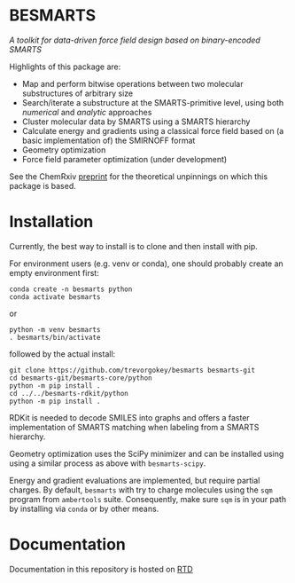 
# BESMARTS

*A toolkit for data-driven force field design based on binary-encoded SMARTS*

Highlights of this package are:

* Map and perform bitwise operations between two molecular substructures of
  arbitrary size
* Search/iterate a substructure at the SMARTS-primitive level, using both
  _numerical_ and _analytic_ approaches
* Cluster molecular data by SMARTS using a SMARTS hierarchy
* Calculate energy and gradients using a classical force field based on (a
  basic implementation of) the SMIRNOFF format
* Geometry optimization
* Force field parameter optimization (under development)

See the ChemRxiv [preprint](https://doi.org/10.26434/chemrxiv-2023-v969f-v3)
for the theoretical unpinnings on which this package is based.

# Installation

Currently, the best way to install is to clone and then install with pip.

For environment users (e.g. venv or conda), one should probably create an empty
environment first:
```
conda create -n besmarts python
conda activate besmarts
```
or
```
python -m venv besmarts
. besmarts/bin/activate

```

followed by the actual install:

```
git clone https://github.com/trevorgokey/besmarts besmarts-git
cd besmarts-git/besmarts-core/python
python -m pip install .
cd ../../besmarts-rdkit/python
python -m pip install .
```

RDKit is needed to decode SMILES into graphs and offers a faster implementation
of SMARTS matching when labeling from a SMARTS hierarchy.

Geometry optimization uses the SciPy minimizer and can be installed using
using a similar process as above with `besmarts-scipy`.

Energy and gradient evaluations are implemented, but require partial charges. By
default, `besmarts` with try to charge molecules using the `sqm` program from
`ambertools` suite. Consequently, make sure `sqm` is in your path by installing
via `conda` or by other means.

# Documentation

Documentation in this repository is hosted on [RTD](https://besmarts.readthedocs.io)

